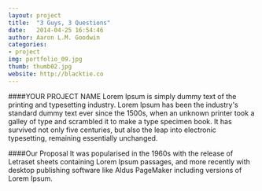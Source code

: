 ```yaml
---
layout: project
title:  "3 Guys, 3 Questions"
date:   2014-04-25 16:54:46
author: Aaron L.M. Goodwin
categories:
- project
img: portfolio_09.jpg
thumb: thumb02.jpg
website: http://blacktie.co
---
```

####YOUR PROJECT NAME
Lorem Ipsum is simply dummy text of the printing and typesetting industry. Lorem Ipsum has been the industry's standard dummy text ever since the 1500s, when an unknown printer took a galley of type and scrambled it to make a type specimen book. It has survived not only five centuries, but also the leap into electronic typesetting, remaining essentially unchanged.

####Our Proposal
It was popularised in the 1960s with the release of Letraset sheets containing Lorem Ipsum passages, and more recently with desktop publishing software like Aldus PageMaker including versions of Lorem Ipsum.
